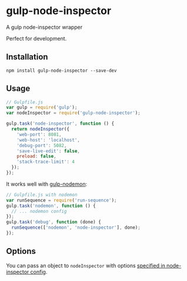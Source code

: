 # gulp-node-inspector

A gulp node-inspector wrapper

Perfect for development.

## Installation

`npm install gulp-node-inspector --save-dev`

## Usage

```javascript
// Gulpfile.js
var gulp = require('gulp');
var nodeInspector = require('gulp-node-inspector');

gulp.task('node-inspector', function () {
  return nodeInspector({
    'web-port': 8081,
    'web-host': 'localhost',
    'debug-port': 5082,
    'save-live-edit': false,
    preload: false,
    'stack-trace-limit': 4
  });
});
```

It works well with [gulp-nodemon](https://github.com/JacksonGariety/gulp-nodemon):
```js
// Gulpfile.js with nodemon
var runSequence = require('run-sequence');
gulp.task('nodemon', function () {
  // ... nodemon config
});
gulp.task('debug', function (done) {
  runSequence(['nodemon', 'node-inspector'], done);
});
```

## Options

You can pass an object to `nodeInspector` with options [specified in node-inspector config](https://github.com/node-inspector/node-inspector#options).
